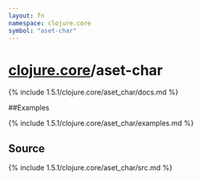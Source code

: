 ```yaml
---
layout: fn
namespace: clojure.core
symbol: "aset-char"
---
```


# [clojure.core](../)/aset-char

{% include 1.5.1/clojure.core/aset_char/docs.md %}

##Examples

{% include 1.5.1/clojure.core/aset_char/examples.md %}
## Source
{% include 1.5.1/clojure.core/aset_char/src.md %}

